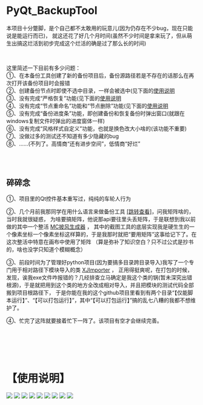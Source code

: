 # PyQt_BackupTool

本项目十分蹩脚，是个自己都不太敢用的玩意儿(因为仍存在不少bug，现在只能说是能运行而已)，
就这还花了好几个月时间(虽然不少时间是拿来玩了，但从萌生出搞这烂活到初步完成这个烂活的确是过了那么长的时间)

<br>

这里简述一下目前有多少问题：<br/>
①、在本备份工具创建了新的备份项目后，备份源路径若是不存在的话那么在再次打开该备份项目时会报错<br/>
②、创建备份节点时即使不选中目录，一样会被选中(见下面的[使用说明](#使用说明)<br/>
③、没有完成“严格恢复”功能(见下面的[使用说明](#使用说明)<br/>
④、没有完成“节点重命名”功能和“节点删除”功能(见下面的[使用说明](#使用说明)<br/>
⑤、没有完成“备份进度条”功能，即创建备份和恢复备份时弹出窗口(就跟在windows复制文件时弹出的进度窗体一样)<br/>
⑥、没有完成“风格样式自定义”功能，也就是换色改大小啥的(该功能不重要)<br/>
⑦、没做过多的测试还不知道有多少隐藏的bug<br/>
⑧、......(不列了。高情商“还有进步空间”，低情商“好烂”<br/>

<br>
<br>


## 碎碎念

①、项目里的Qt控件基本重写过，纯纯的车轮人行为

②、几个月前我那同学在用什么语言来做备份工具 <a href='https://github.com/lraty-li/VisualBranching'>[跳转查看]</a>，问我矩阵啥的，当时我就很疑惑，
为啥要搞矩阵，他说那api要往里头丢矩阵，于是联想到我以前做的其中一个整活 <a href='https://github.com/Ls-Jan/PyQt_MCCloakMaker'>MC披风生成器</a> ，
其中的截图工具的底层实现我是硬生生的一个像素坐标一个像素坐标这样算的，于是我那时就把“要用矩阵”这事给记下了。在这次整活中特意在画布中使用了矩阵
（算是弥补了知识空白？只不过公式是抄书的，啥也没学只知道个模糊概念）

③、前段时间为了管理好python项目(因为要搞多目录跨目录导入)我写了一个专门用于相对路径下模块导入的类 <a href='https://github.com/Ls-Jan/Python_ModuleImporter'>XJImporter</a> ，
正用得挺爽呢，在打包的时候，发现，诶我exe文件咋报错的？几经排查立马确定是我这个类的锅(暂未深究出错根源)，于是就把用到这个类的地方全改成相对导入，并且把模块的测试代码全部搬到项目根路径下，
于是你能在我的这个github项目里看到有两个目录“【仅能脚本运行】”、“【可以打包运行】”，其中“【可以打包运行】”搞的乱七八糟的我都不想维护了。

④、忙完了这阵就要接着忙下一阵了。该项目有空才会继续完善。

<br>
<br>
<br>
<br>

# 【使用说明】

<img src="https://github.com/Ls-Jan/Python_BackupSystem/blob/main/RunningResult%5BPNG%5D/1.png"/>
<img src="https://github.com/Ls-Jan/Python_BackupSystem/blob/main/RunningResult%5BPNG%5D/2.png"/>
<img src="https://github.com/Ls-Jan/Python_BackupSystem/blob/main/RunningResult%5BPNG%5D/3.png"/>
<img src="https://github.com/Ls-Jan/Python_BackupSystem/blob/main/RunningResult%5BPNG%5D/4.png"/>
<img src="https://github.com/Ls-Jan/Python_BackupSystem/blob/main/RunningResult%5BPNG%5D/5.png"/>
<img src="https://github.com/Ls-Jan/Python_BackupSystem/blob/main/RunningResult%5BPNG%5D/6.png"/>
<img src="https://github.com/Ls-Jan/Python_BackupSystem/blob/main/RunningResult%5BPNG%5D/7.png"/>
<img src="https://github.com/Ls-Jan/Python_BackupSystem/blob/main/RunningResult%5BPNG%5D/8.png"/>
<img src="https://github.com/Ls-Jan/Python_BackupSystem/blob/main/RunningResult%5BPNG%5D/9.png"/>

